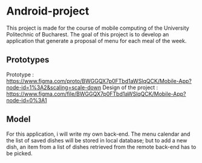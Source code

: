 # Android-project

This project is made for the course of mobile computing of the University Politechnic of Bucharest.
The goal of this project is to develop an application that generate a proposal of menu for each meal of the week.

## Prototypes

Prototype : https://www.figma.com/proto/BWGGQX7p0FTbd1aWSlqQCK/Mobile-App?node-id=1%3A2&scaling=scale-down
Design of the project : https://www.figma.com/file/BWGGQX7p0FTbd1aWSlqQCK/Mobile-App?node-id=0%3A1

## Model

For this application, i will write my own back-end.
The menu calendar and the list of saved dishes will be stored in local database; but to add a new dish, an item from a list of dishes retrieved from the remote back-end has to be picked.
